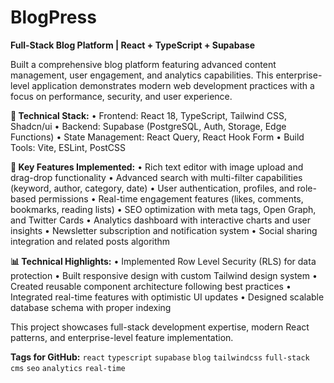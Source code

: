 # BlogPress

**Full-Stack Blog Platform | React + TypeScript + Supabase**

Built a comprehensive blog platform featuring advanced content management, user engagement, and analytics capabilities. This enterprise-level application demonstrates modern web development practices with a focus on performance, security, and user experience.

**🔧 Technical Stack:**
• Frontend: React 18, TypeScript, Tailwind CSS, Shadcn/ui
• Backend: Supabase (PostgreSQL, Auth, Storage, Edge Functions)
• State Management: React Query, React Hook Form
• Build Tools: Vite, ESLint, PostCSS

**🚀 Key Features Implemented:**
• Rich text editor with image upload and drag-drop functionality
• Advanced search with multi-filter capabilities (keyword, author, category, date)
• User authentication, profiles, and role-based permissions
• Real-time engagement features (likes, comments, bookmarks, reading lists)
• SEO optimization with meta tags, Open Graph, and Twitter Cards
• Analytics dashboard with interactive charts and user insights
• Newsletter subscription and notification system
• Social sharing integration and related posts algorithm

**📊 Technical Highlights:**
• Implemented Row Level Security (RLS) for data protection
• Built responsive design with custom Tailwind design system
• Created reusable component architecture following best practices
• Integrated real-time features with optimistic UI updates
• Designed scalable database schema with proper indexing

This project showcases full-stack development expertise, modern React patterns, and enterprise-level feature implementation.


**Tags for GitHub:** `react` `typescript` `supabase` `blog` `tailwindcss` `full-stack` `cms` `seo` `analytics` `real-time`

